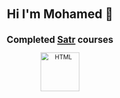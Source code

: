 

<!--
**hashi86/hashi86** is a ✨ _special_ ✨ repository because its `README.md` (this file) appears on your GitHub profile.

### Hi there 👋

Here are some ideas to get you started:

- 🔭 I’m currently working on ...
- 🌱 I’m currently learning ...
- 👯 I’m looking to collaborate on ...
- 🤔 I’m looking for help with ...
- 💬 Ask me about ...
- 📫 How to reach me: ...
- 😄 Pronouns: ...
- ⚡ Fun fact: ...
-->
 
 <h1 align="center">Hi I'm Mohamed 👋</h1>

<h2 align='center'>Completed <a href='https://Satr.codes'>Satr</a> courses</h2> 
  
  <div align='center'>
  <a target='_blank' href='https://satr.codes/courses/CATspNvVjT/view'><img align='center' alt='HTML' src='https://assets.safcsp.cloud/badges/badges-54.png' width='90' height='90'/></a> 
  </div>
